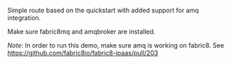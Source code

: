 Simple route based on the quickstart with added support for amq integration.

Make sure fabric8mq and amqbroker are installed.

*Note*: In order to run this demo, make sure amq is working on fabric8. See https://github.com/fabric8io/fabric8-ipaas/pull/203

